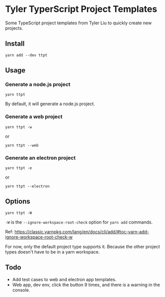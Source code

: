 # Tyler TyperScript Project Templates

Some TypeScript project templates from Tyler Liu to quickly create new projects.

## Install

```
yarn add --dev ttpt
```

## Usage

### Generate a node.js project

```
yarn ttpt
```

By default, it will generate a node.js project.

### Generate a web project

```
yarn ttpt -w
```

or

```
yarn ttpt --web
```

### Generate an electron project

```
yarn ttpt -e
```

or

```
yarn ttpt --electron
```

## Options

```
yarn ttpt -W
```

`-W` is the `--ignore-workspace-root-check` option for `yarn add` commands.

Ref: https://classic.yarnpkg.com/lang/en/docs/cli/add/#toc-yarn-add-ignore-workspace-root-check-w

For now, only the default project type supports it.
Because the other project types doesn't have to be in a yarn workspace.

## Todo

- Add test cases to web and electron app templates.
- Web app, dev env, click the button 9 times, and there is a warning in the console.
